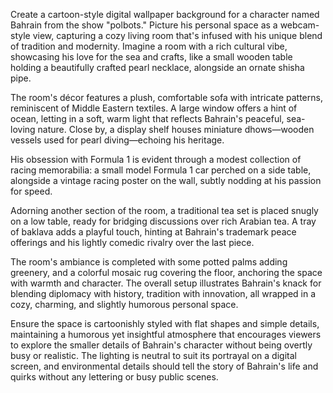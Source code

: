 Create a cartoon-style digital wallpaper background for a character named Bahrain from the show "polbots." Picture his personal space as a webcam-style view, capturing a cozy living room that's infused with his unique blend of tradition and modernity. Imagine a room with a rich cultural vibe, showcasing his love for the sea and crafts, like a small wooden table holding a beautifully crafted pearl necklace, alongside an ornate shisha pipe.

The room's décor features a plush, comfortable sofa with intricate patterns, reminiscent of Middle Eastern textiles. A large window offers a hint of ocean, letting in a soft, warm light that reflects Bahrain's peaceful, sea-loving nature. Close by, a display shelf houses miniature dhows—wooden vessels used for pearl diving—echoing his heritage.

His obsession with Formula 1 is evident through a modest collection of racing memorabilia: a small model Formula 1 car perched on a side table, alongside a vintage racing poster on the wall, subtly nodding at his passion for speed.

Adorning another section of the room, a traditional tea set is placed snugly on a low table, ready for bridging discussions over rich Arabian tea. A tray of baklava adds a playful touch, hinting at Bahrain's trademark peace offerings and his lightly comedic rivalry over the last piece.

The room's ambiance is completed with some potted palms adding greenery, and a colorful mosaic rug covering the floor, anchoring the space with warmth and character. The overall setup illustrates Bahrain's knack for blending diplomacy with history, tradition with innovation, all wrapped in a cozy, charming, and slightly humorous personal space.

Ensure the space is cartoonishly styled with flat shapes and simple details, maintaining a humorous yet insightful atmosphere that encourages viewers to explore the smaller details of Bahrain's character without being overtly busy or realistic. The lighting is neutral to suit its portrayal on a digital screen, and environmental details should tell the story of Bahrain's life and quirks without any lettering or busy public scenes.
